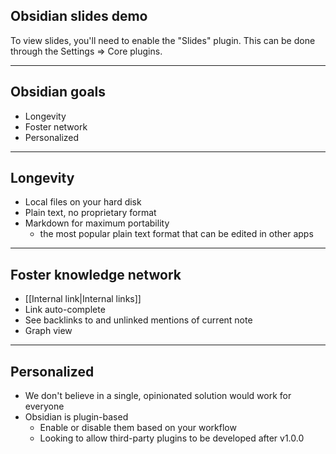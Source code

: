 ## Obsidian slides demo

To view slides, you'll need to enable the "Slides" plugin.
This can be done through the Settings => Core plugins.

---

## Obsidian goals

- Longevity
- Foster network
- Personalized

---

## Longevity

- Local files on your hard disk
- Plain text, no proprietary format
- Markdown for maximum portability
  - the most popular plain text format that can be edited in other apps

---

## Foster knowledge network

- [[Internal link|Internal links]]
- Link auto-complete
- See backlinks to and unlinked mentions of current note
- Graph view

---

## Personalized

- We don't believe in a single, opinionated solution would work for everyone
- Obsidian is plugin-based
    - Enable or disable them based on your workflow
    - Looking to allow third-party plugins to be developed after v1.0.0
